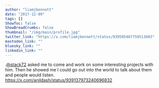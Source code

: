 ```yaml
---
author: "liamjbennett"
date: "2017-12-09"
tags: []
ShowToc: false
ShowBreadCrumbs: false
thumbnail: "/img/main/profile.jpg"
twitter_link: "https://x.com/liamjbennett/status/939505467759513603"
mastodon_link: ""
bluesky_link: ""
linkedin_link: ""
---
```


.[@stack72](https://x.com/stack72) asked me to come and work on some interesting projects with him. Then he showed me I could go out into the world to talk about them and people would listen. https://x.com/anildash/status/939137973240696832

